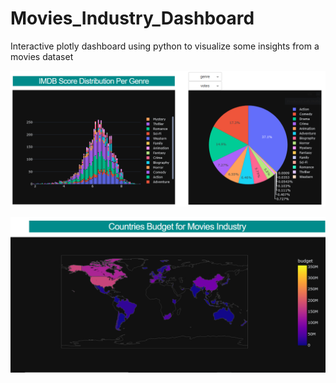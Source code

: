 # Movies_Industry_Dashboard
Interactive plotly dashboard using python to visualize some insights from a movies dataset

![alt text](https://github.com/MariamSafwat/Movies_Industry_Dashboard/blob/main/screenshot_1.png)

![alt text](https://github.com/MariamSafwat/Movies_Industry_Dashboard/blob/main/screenshot_2.png)
